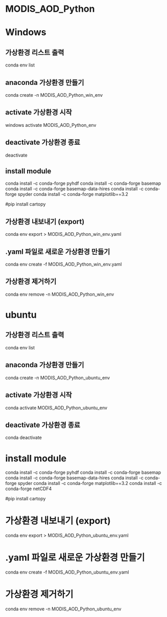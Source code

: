 
# MODIS_AOD_Python

# Windows
## 가상환경 리스트 출력
conda env list

## anaconda 가상환경 만들기
conda create -n MODIS_AOD_Python_win_env

## activate 가상환경 시작
windows
activate MODIS_AOD_Python_env

## deactivate 가상환경 종료
deactivate

## install module
conda install -c conda-forge pyhdf
conda install -c conda-forge basemap
conda install -c conda-forge basemap-data-hires
conda install -c conda-forge spyder
conda install -c conda-forge matplotlib==3.2

#pip install cartopy

## 가상환경 내보내기 (export)
conda env export > MODIS_AOD_Python_win_env.yaml

## .yaml 파일로 새로운 가상환경 만들기
conda env create -f MODIS_AOD_Python_win_env.yaml

## 가상환경 제거하기
conda env remove -n MODIS_AOD_Python_win_env  

# ubuntu

## 가상환경 리스트 출력
conda env list

## anaconda 가상환경 만들기
conda create -n MODIS_AOD_Python_ubuntu_env

## activate 가상환경 시작
conda activate MODIS_AOD_Python_ubuntu_env

## deactivate 가상환경 종료
conda deactivate

# install module
conda install -c conda-forge pyhdf
conda install -c conda-forge basemap
conda install -c conda-forge basemap-data-hires
conda install -c conda-forge spyder
conda install -c conda-forge matplotlib==3.2
conda install -c conda-forge netCDF4

#pip install cartopy

# 가상환경 내보내기 (export)
conda env export > MODIS_AOD_Python_ubuntu_env.yaml

# .yaml 파일로 새로운 가상환경 만들기
conda env create -f MODIS_AOD_Python_ubuntu_env.yaml

# 가상환경 제거하기
conda env remove -n MODIS_AOD_Python_ubuntu_env  


